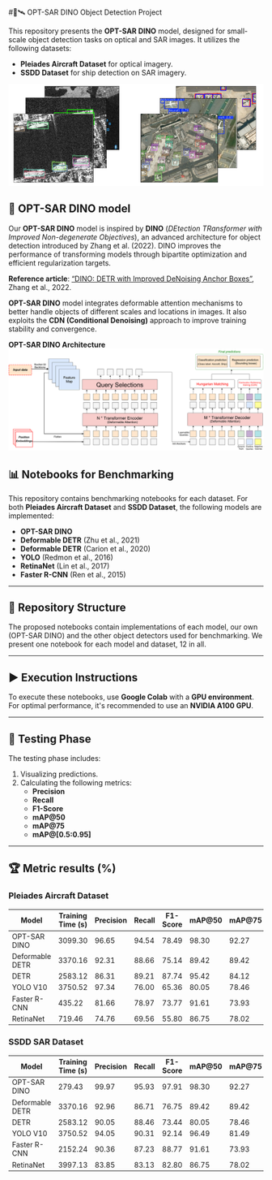 #🦖🛰️ OPT-SAR DINO Object Detection Project

This repository presents the **OPT-SAR DINO** model, designed for small-scale object detection tasks on optical and SAR images. It utilizes the following datasets:
- **Pleiades Aircraft Dataset** for optical imagery.
- **SSDD Dataset** for ship detection on SAR imagery.

![Couverture](assets/GITHUB_COVER.PNG)

## 🤖 OPT-SAR DINO model

Our **OPT-SAR DINO** model is inspired by **DINO** (*DEtection TRansformer with Improved Non-degenerate Objectives*), an advanced architecture for object detection introduced by Zhang et al. (2022). DINO improves the performance of transforming models through bipartite optimization and efficient regularization targets.

**Reference article**: [“DINO: DETR with Improved DeNoising Anchor Boxes”](https://arxiv.org/abs/2203.03605), Zhang et al., 2022.

**OPT-SAR DINO** model integrates deformable attention mechanisms to better handle objects of different scales and locations in images. It also exploits the **CDN (Conditional Denoising)** approach to improve training stability and convergence.

**OPT-SAR DINO Architecture**
<sub>
![Description du graphique](assets/DINO-Model-reduced.png)
</sub>
## 📊 Notebooks for Benchmarking 

This repository contains benchmarking notebooks for each dataset. For both **Pleiades Aircraft Dataset** and **SSDD Dataset**, the following models are implemented:
- **OPT-SAR DINO**
- **Deformable DETR** (Zhu et al., 2021)
- **Deformable DETR** (Carion et al., 2020)
- **YOLO** (Redmon et al., 2016)
- **RetinaNet** (Lin et al., 2017)
- **Faster R-CNN** (Ren et al., 2015)



---

## 📁 Repository Structure

The proposed notebooks contain implementations of each model, our own (OPT-SAR DINO) and the other object detectors used for benchmarking. We present one notebook for each model and dataset, 12 in all.

---

## ▶️ Execution Instructions

To execute these notebooks, use **Google Colab** with a **GPU environment**. For optimal performance, it's recommended to use an **NVIDIA A100 GPU**.

---

## 🧪 Testing Phase 

The testing phase includes:
1. Visualizing predictions.
2. Calculating the following metrics:
   - **Precision**
   - **Recall**
   - **F1-Score**
   - **mAP@50**
   - **mAP@75**
   - **mAP@[0.5:0.95]**

---

## 🏆 Metric results (%)
### **Pleiades Aircraft Dataset**

| Model                | Training Time (s) | Precision | Recall | F1-Score | mAP@50 | mAP@75 | mAP@[0.5:0.95] |
|----------------------|-----------------|-----------|--------|----------|--------|--------|--------------|
| OPT-SAR DINO    | 3099.30      | 96.65 | 94.54 | 78.49 | 98.30 | 92.27 | 78.43 |
| Deformable DETR | 3370.16      | 92.31 | 88.66 | 75.14 | 89.42 | 89.42 | 76.75 |
| DETR            | 2583.12      | 86.31 | 89.21 | 87.74 | 95.42 | 84.12 | 75.86 |
| YOLO V10        | 3750.52      | 97.34 | 76.00 | 65.36 | 80.05 | 78.46 | 73.44 |
| Faster R-CNN    | 435.22       | 81.66 | 78.97 | 73.77 | 91.61 | 73.93 | 62.53 |
| RetinaNet       | 719.46       | 74.76 | 69.56 | 55.80 | 86.75 | 78.02 | 64.54 |

### **SSDD SAR Dataset**

| Model                | Training Time (s) | Precision | Recall | F1-Score | mAP@50 | mAP@75 | mAP@[0.5:0.95] |
|----------------------|-----------------|-----------|--------|----------|--------|--------|--------------|
| OPT-SAR DINO    | 279.43       | 99.97 | 95.93 | 97.91 | 98.30 | 92.27 | 78.43 |
| Deformable DETR | 3370.16      | 92.96 | 86.71 | 76.75 | 89.42 | 89.42 | 76.75 |
| DETR            | 2583.12      | 90.05 | 88.46 | 73.44 | 80.05 | 78.46 | 73.44 |
| YOLO V10        | 3750.52      | 94.05 | 90.31 | 92.14 | 96.49 | 81.49 | 65.18 |
| Faster R-CNN    | 2152.24      | 90.36 | 87.23 | 88.77 | 91.61 | 73.93 | 62.53 |
| RetinaNet       | 3997.13      | 83.85 | 83.13 | 82.80 | 86.75 | 78.02 | 64.54 |

